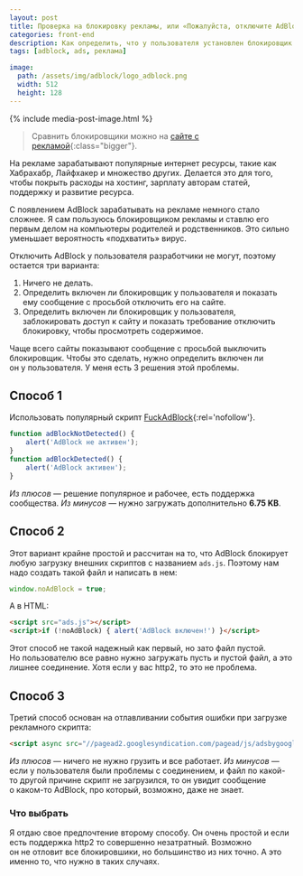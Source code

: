 ```yaml
---
layout: post
title: Проверка на блокировку рекламы, или «Пожалуйста, отключите AdBlock»
categories: front-end
description: Как определить, что у пользователя установлен блокировщик рекламы AdBlock, AdGuard и другие.
tags: [adblock, ads, реклама]

image:
  path: /assets/img/adblock/logo_adblock.png
  width: 512
  height: 128
---
```


{% include media-post-image.html %}

> Cравнить блокировщики можно на [сайте с рекламой](https://checkadblock.ru){:class="bigger"}.

На рекламе зарабатывают популярные интернет ресурсы, такие как Хабрахабр, Лайфхакер и множество других. Делается это для того, чтобы покрыть расходы на хостинг, зарплату авторам статей, поддержку и развитие ресурса.

С появлением AdBlock зарабатывать на рекламе немного стало сложнее. Я сам пользуюсь блокировщиком рекламы и ставлю его первым делом на компьютеры родителей и родственников. Это сильно уменьшает вероятность «подхватить» вирус.

Отключить AdBlock у пользователя разработчики не могут, поэтому остается три варианта:
1. Ничего не делать.
2. Определить включен ли блокировщик у пользователя и показать ему сообщение с просьбой отключить его на сайте.
3. Определить включен ли блокировщик у пользователя, заблокировать доступ к сайту и показать требование отключить блокировку, чтобы просмотреть содержимое.



Чаще всего сайты показывают сообщение с просьбой выключить блокировщик. Чтобы это сделать, нужно определить включен ли он у пользователя. У меня есть 3 решения этой проблемы.

## Способ 1

Использовать популярный скрипт [FuckAdBlock](https://github.com/sitexw/FuckAdBlock){:rel='nofollow'}.

```js
function adBlockNotDetected() {
    alert('AdBlock не активен');
}
function adBlockDetected() {
    alert('AdBlock активен');
}
```

*Из плюсов* — решение популярное и рабочее, есть поддержка сообщества.
*Из минусов* — нужно загружать дополнительно **6.75 KB**.

## Способ 2

Этот вариант крайне простой и рассчитан на то, что AdBlock блокирует любую загрузку внешних скриптов с названием `ads.js`. Поэтому нам надо создать такой файл и написать в нем:

```js
window.noAdBlock = true;
```

А в HTML:

```html
<script src="ads.js"></script>
<script>if (!noAdBlock) { alert('AdBlock включен!') }</script>
```

Этот способ не такой надежный как первый, но зато файл пустой. Но пользователю все равно нужно загружать пусть и пустой файл, а это лишнее соединение. Хотя если у вас http2, то это не проблема.

## Способ 3

Третий способ основан на отлавливании события ошибки при загрузке рекламного скрипта:

```html
<script async src="//pagead2.googlesyndication.com/pagead/js/adsbygoogle.js"  onerror="alert('AdBlock включен!')"></script>
```

*Из плюсов* — ничего не нужно грузить и все работает.
*Из минусов* — если у пользователя были проблемы с соединением, и файл по какой-то другой причине скрипт не загрузился, то он увидит сообщение о каком-то AdBlock, про который, возможно, даже не знает.


### Что выбрать

Я отдаю свое предпочтение второму способу. Он очень простой и если есть поддержка http2 то совершенно незатратный. Возможно он не отловит все блокировшики, но большинство из них точно. А это именно то, что нужно в таких случаях.
